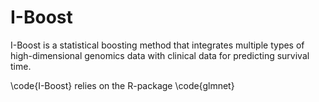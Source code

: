 # I-Boost
I-Boost is a statistical boosting method that integrates multiple types of high-dimensional genomics data with clinical data for predicting survival time.

\code{I-Boost} relies on the R-package \code{glmnet}
